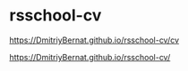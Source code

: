 # rsschool-cv
https://DmitriyBernat.github.io/rsschool-cv/cv

https://DmitriyBernat.github.io/rsschool-cv/
